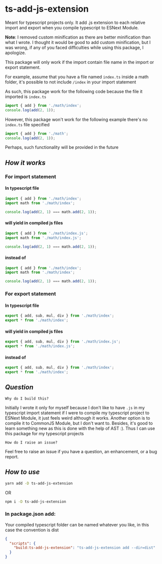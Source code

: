 # **ts-add-js-extension**

Meant for typescript projects only. It add .js extension to each relative import and export when you compile typescript to ESNext Module.

 **Note**:
 I removed custom minification as there are better minification than what I wrote. I thought it would be good to add custom minification, but I was wrong, if any of you faced difficulties while using this package, I apologize.
 
 This package will only work if the import contain file name in the import or export statement.

 For example, assume that you have a file named `index.ts` inside a math folder, it's possible to not include `/index` in your import statement

 As such, this package work for the following code because the file it imported is `index.ts`

```ts
import { add } from './math/index';
console.log(add(2, 1));
```
 However, this package won't work for the following example there's no `index.ts` file specified 

```ts
import { add } from './math';
console.log(add(2, 1));
```
 Perhaps, such functionality will be provided in the future


## **_How it works_**

### For import statement

#### In typescript file

```ts
import { add } from './math/index';
import math from './math/index';

console.log(add(2, 1) === math.add(2, 1));
```

#### will yield in compiled js files

```js
import { add } from './math/index.js';
import math from './math/index.js';

console.log(add(2, 1) === math.add(2, 1));
```

#### instead of

```ts
import { add } from './math/index';
import math from './math/index';

console.log(add(2, 1) === math.add(2, 1));
```

### For export statement

#### In typescript file

```ts
export { add, sub, mul, div } from './math/index';
export * from './math/index';
```

#### will yield in compiled js files

```js
export { add, sub, mul, div } from './math/index.js';
export * from './math/index.js';
```

#### instead of

```ts
export { add, sub, mul, div } from './math/index';
export * from './math/index';
```

## **_Question_**

`Why do I build this?`

Initially I wrote it only for myself because I don't like to have `.js` in my typescript import statement if I were to compile my typescript project to ESNext Module, it just feels weird although it works. Another option is to compile it to CommonJS Module, but I don't want to. Besides, it's good to learn something new as this is done with the help of AST :). Thus I can use this package for my typescript projects

`How do I raise an issue?`

Feel free to raise an issue if you have a question, an enhancement, or a bug report.

## **_How to use_**

```sh
yarn add -D ts-add-js-extension
```

OR

```sh
npm i -D ts-add-js-extension
```

### In package.json add:

Your compiled typescript folder can be named whatever you like, in this case the convention is dist

```json
{
  "scripts": {
    "build:ts-add-js-extension": "ts-add-js-extension add --dir=dist"
  }
}
```
